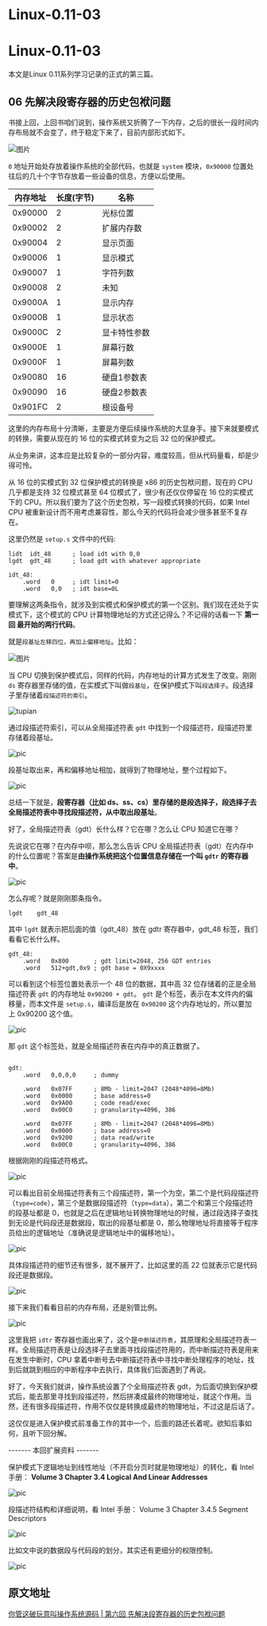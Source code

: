 # Linux-0.11-03


# Linux-0.11-03


本文是Linux 0.11系列学习记录的正式的第三篇。

<!--more-->

## 06 先解决段寄存器的历史包袱问题

书接上回，上回书咱们说到，操作系统又折腾了一下内存，之后的很长一段时间内存布局就不会变了，终于稳定下来了，目前内部形式如下。

![图片](https://cdn.jsdelivr.net/gh/AlexsanderShaw/BlogImages@main/img/202112131036951)

`0` 地址开始处存放着操作系统的全部代码，也就是 `system` 模块，`0x90000` 位置处往后的几十个字节存放着一些设备的信息，方便以后使用。

|内存地址| 长度(字节)|名称|
|-- |--|--|
0x90000|2|光标位置
0x90002|2|扩展内存数
0x90004|2|显示页面
0x90006|1|显示模式
0x90007|1|字符列数
0x90008|2|未知
0x9000A|1|显示内存
0x9000B|1|显示状态
0x9000C|2|显卡特性参数
0x9000E|1|屏幕行数
0x9000F|1|屏幕列数
0x90080|16|硬盘1参数表
0x90090|16|硬盘2参数表
0x901FC|2|根设备号

这里的内存布局十分清晰，主要是方便后续操作系统的大显身手。接下来就要模式的转换，需要从现在的 16 位的实模式转变为之后 32 位的保护模式。

从业务来讲，这本应是比较复杂的一部分内容，难度较高，但从代码量看，却是少得可怜。

从 16 位的实模式到 32 位保护模式的转换是 x86 的历史包袱问题，现在的 CPU 几乎都是支持 32 位模式甚至 64 位模式了，很少有还仅仅停留在 16 位的实模式下的 CPU。所以我们要为了这个历史包袱，写一段模式转换的代码，如果 Intel CPU 被重新设计而不用考虑兼容性，那么今天的代码将会减少很多甚至不复存在。

这里仍然是 `setup.s` 文件中的代码:

```assembly
lidt  idt_48      ; load idt with 0,0
lgdt  gdt_48      ; load gdt with whatever appropriate

idt_48:
    .word   0     ; idt limit=0
    .word   0,0   ; idt base=0L
```

要理解这两条指令，就涉及到实模式和保护模式的第一个区别。我们现在还处于实模式下，这个模式的 CPU 计算物理地址的方式还记得么？不记得的话看一下 **第一回 最开始的两行代码**。

就是`段基址左移四位，再加上偏移地址`。比如：

![图片](https://cdn.jsdelivr.net/gh/AlexsanderShaw/BlogImages@main/img/202112131036045)

当 CPU 切换到保护模式后，同样的代码，内存地址的计算方式发生了改变。刚刚 `ds` 寄存器里存储的值，在实模式下叫做`段基址`，在保护模式下叫`段选择子`。段选择子里存储着`段描述符的索引`。

![tupian](https://cdn.jsdelivr.net/gh/AlexsanderShaw/BlogImages@main/img/202112131036458)

通过段描述符索引，可以从全局描述符表 `gdt` 中找到一个段描述符，段描述符里存储着段基址。

![pic](https://cdn.jsdelivr.net/gh/AlexsanderShaw/BlogImages@main/img/202112131036827)

段基址取出来，再和偏移地址相加，就得到了物理地址，整个过程如下。

![pic](https://cdn.jsdelivr.net/gh/AlexsanderShaw/BlogImages@main/img/202112131036127)

总结一下就是，**段寄存器（比如 ds、ss、cs）里存储的是段选择子，段选择子去全局描述符表中寻找段描述符，从中取出段基址**。

好了，全局描述符表（gdt）长什么样？它在哪？怎么让 CPU 知道它在哪？

先说说它在哪？在内存中呗，那么怎么告诉 CPU 全局描述符表（gdt）在内存中的什么位置呢？答案是**由操作系统把这个位置信息存储在一个叫 `gdtr` 的寄存器中**。

![pic](https://cdn.jsdelivr.net/gh/AlexsanderShaw/BlogImages@main/img/202112131036825)

怎么存呢？就是刚刚那条指令。

```assembly
lgdt    gdt_48
```

其中 `lgdt` 就表示把后面的值（gdt_48）放在 gdtr 寄存器中，gdt_48 标签，我们看看它长什么样。

```assembly
gdt_48:
    .word   0x800       ; gdt limit=2048, 256 GDT entries
    .word   512+gdt,0x9 ; gdt base = 0X9xxxx
```

可以看到这个标签位置处表示一个 48 位的数据，其中高 32 位存储着的正是全局描述符表 `gdt` 的内存地址 `0x90200 + gdt`。
`gdt` 是个标签，表示在本文件内的偏移量，而本文件是 `setup.s`，编译后是放在 `0x90200` 这个内存地址的，所以要加上 0x90200 这个值。

![pic](https://cdn.jsdelivr.net/gh/AlexsanderShaw/BlogImages@main/img/202112131036918)

那 `gdt` 这个标签处，就是全局描述符表在内存中的真正数据了。

```assembly

gdt:
    .word   0,0,0,0     ; dummy

    .word   0x07FF      ; 8Mb - limit=2047 (2048*4096=8Mb)
    .word   0x0000      ; base address=0
    .word   0x9A00      ; code read/exec
    .word   0x00C0      ; granularity=4096, 386

    .word   0x07FF      ; 8Mb - limit=2047 (2048*4096=8Mb)
    .word   0x0000      ; base address=0
    .word   0x9200      ; data read/write
    .word   0x00C0      ; granularity=4096, 386
```

根据刚刚的段描述符格式。

![pic](https://cdn.jsdelivr.net/gh/AlexsanderShaw/BlogImages@main/img/202112131037227)

可以看出目前全局描述符表有三个段描述符，第一个为空，第二个是代码段描述符（`type=code`），第三个是数据段描述符（`type=data`），第二个和第三个段描述符的段基址都是 0，也就是之后在逻辑地址转换物理地址的时候，通过段选择子查找到无论是代码段还是数据段，取出的段基址都是 0，那么物理地址将直接等于程序员给出的逻辑地址（准确说是逻辑地址中的偏移地址）。

![pic](https://cdn.jsdelivr.net/gh/AlexsanderShaw/BlogImages@main/img/202112131037823)

具体段描述符的细节还有很多，就不展开了，比如这里的高 22 位就表示它是代码段还是数据段。

![pic](https://cdn.jsdelivr.net/gh/AlexsanderShaw/BlogImages@main/img/202112131037266)

接下来我们看看目前的内存布局，还是别管比例。

![pic](https://cdn.jsdelivr.net/gh/AlexsanderShaw/BlogImages@main/img/202112131037055)

这里我把 `idtr` 寄存器也画出来了，这个是`中断描述符表`，其原理和全局描述符表一样。全局描述符表是让段选择子去里面寻找段描述符用的，而中断描述符表是用来在发生中断时，CPU 拿着中断号去中断描述符表中寻找中断处理程序的地址，找到后就跳到相应的中断程序中去执行，具体我们后面遇到了再说。

好了，今天我们就讲，操作系统设置了个全局描述符表 gdt，为后面切换到保护模式后，能去那里寻找到段描述符，然后拼凑成最终的物理地址，就这个作用。当然，还有很多段描述符，作用不仅仅是转换成最终的物理地址，不过这是后话了。

这仅仅是进入保护模式前准备工作的其中一个，后面的路还长着呢。欲知后事如何，且听下回分解。

------- 本回扩展资料 -------

保护模式下逻辑地址到线性地址（不开启分页时就是物理地址）的转化，看 Intel 手册：
**Volume 3 Chapter 3.4 Logical And Linear Addresses**

![pic](https://cdn.jsdelivr.net/gh/AlexsanderShaw/BlogImages@main/img/202112131037100)

段描述符结构和详细说明，看 Intel 手册：
Volume 3 Chapter 3.4.5 Segment Descriptors

![pic](https://cdn.jsdelivr.net/gh/AlexsanderShaw/BlogImages@main/img/202112131037126)

比如文中说的数据段与代码段的划分，其实还有更细分的权限控制。

![pic](https://cdn.jsdelivr.net/gh/AlexsanderShaw/BlogImages@main/img/202112131037691)

## 原文地址

[你管这破玩意叫操作系统源码 | 第六回 先解决段寄存器的历史包袱问题](https://mp.weixin.qq.com/s/p1a6QxYZyMpJF__uBSE1Kg)


